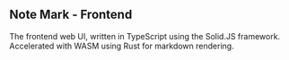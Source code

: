 ## Note Mark - Frontend
The frontend web UI, written in TypeScript using the Solid.JS framework. Accelerated with WASM using Rust for markdown rendering.
